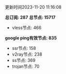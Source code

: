 更新时间2023-11-20 11:16:08

**总订阅: 287**
**总节点: 15717**
- vless节点: 466

**google ping有效节点: 835**
- ssr节点: 158
- v2ray节点: 238
- ss节点: 369
- trojan节点: 70
